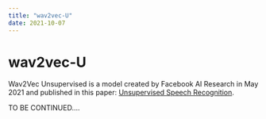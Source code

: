```yaml
---
title: "wav2vec-U"
date: 2021-10-07
---
```


# wav2vec-U
Wav2Vec Unsupervised is a model created by Facebook AI Research in May
2021 and published in this paper: [Unsupervised Speech
Recognition](https://arxiv.org/pdf/2105.11084.pdf).

TO BE CONTINUED\....
